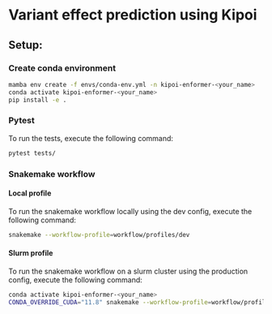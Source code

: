 # Variant effect prediction using Kipoi

## Setup:

### Create conda environment
```bash
mamba env create -f envs/conda-env.yml -n kipoi-enformer-<your_name>
conda activate kipoi-enformer-<your_name>
pip install -e .
```

### Pytest
To run the tests, execute the following command:
```bash
pytest tests/
````

### Snakemake workflow
#### Local profile
To run the snakemake workflow locally using the dev config, execute the following command:
```bash
snakemake --workflow-profile=workflow/profiles/dev
```

#### Slurm profile
To run the snakemake workflow on a slurm cluster using the production config, execute the following command:
```bash
conda activate kipoi-enformer-<your_name>
CONDA_OVERRIDE_CUDA="11.8" snakemake --workflow-profile=workflow/profiles/prod
```
